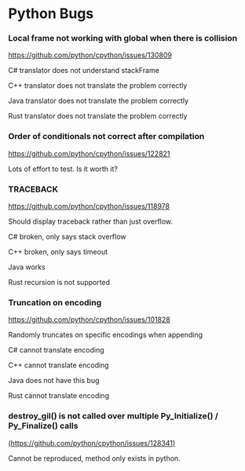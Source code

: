 ﻿# Python Bugs
### Local frame not working with global when there is collision
https://github.com/python/cpython/issues/130809

C# translator does not understand stackFrame

C++ translator does not translate the problem correctly

Java translator does not translate the problem correctly

Rust translator does not translate the problem correctly

### Order of conditionals not correct after compilation 
https://github.com/python/cpython/issues/122821

Lots of effort to test. Is it worth it? 

### TRACEBACK
https://github.com/python/cpython/issues/118978

Should display traceback rather than just overflow. 

C# broken, only says stack overflow 

C++ broken, only says timeout 

Java works

Rust recursion is not supported

### Truncation on encoding
https://github.com/python/cpython/issues/101828

Randomly truncates on specific encodings when appending

C# cannot translate encoding

C++ cannot translate encoding

Java does not have this bug 

Rust cannot translate encoding

### destroy_gil() is not called over multiple Py_Initialize() / Py_Finalize() calls
[(https://github.com/python/cpython/issues/128341)](https://github.com/python/cpython/issues/104324)

Cannot be reproduced, method only exists in python. 
